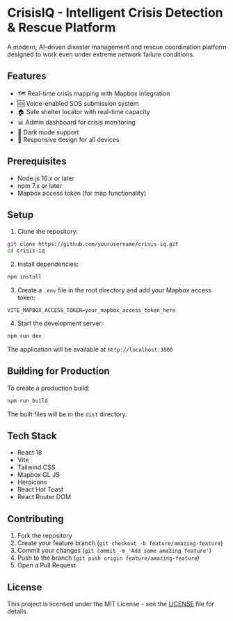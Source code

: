 # CrisisIQ - Intelligent Crisis Detection & Rescue Platform

A modern, AI-driven disaster management and rescue coordination platform designed to work even under extreme network failure conditions.

## Features

- 🗺️ Real-time crisis mapping with Mapbox integration
- 🆘 Voice-enabled SOS submission system
- 🏠 Safe shelter locator with real-time capacity
- 📊 Admin dashboard for crisis monitoring
- 🌙 Dark mode support
- 📱 Responsive design for all devices

## Prerequisites

- Node.js 16.x or later
- npm 7.x or later
- Mapbox access token (for map functionality)

## Setup

1. Clone the repository:
```bash
git clone https://github.com/yourusername/crisis-iq.git
cd crisis-iq
```

2. Install dependencies:
```bash
npm install
```

3. Create a `.env` file in the root directory and add your Mapbox access token:
```
VITE_MAPBOX_ACCESS_TOKEN=your_mapbox_access_token_here
```

4. Start the development server:
```bash
npm run dev
```

The application will be available at `http://localhost:3000`

## Building for Production

To create a production build:

```bash
npm run build
```

The built files will be in the `dist` directory.

## Tech Stack

- React 18
- Vite
- Tailwind CSS
- Mapbox GL JS
- Heroicons
- React Hot Toast
- React Router DOM

## Contributing

1. Fork the repository
2. Create your feature branch (`git checkout -b feature/amazing-feature`)
3. Commit your changes (`git commit -m 'Add some amazing feature'`)
4. Push to the branch (`git push origin feature/amazing-feature`)
5. Open a Pull Request

## License

This project is licensed under the MIT License - see the [LICENSE](LICENSE) file for details. 